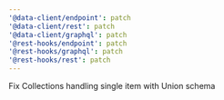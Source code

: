 ```yaml
---
'@data-client/endpoint': patch
'@data-client/rest': patch
'@data-client/graphql': patch
'@rest-hooks/endpoint': patch
'@rest-hooks/graphql': patch
'@rest-hooks/rest': patch
---
```


Fix Collections handling single item with Union schema
